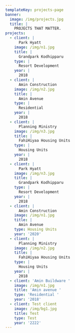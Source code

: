 ```yaml
---
templateKey: projects-page
banner:
  image: /img/projects.jpg
  title: |
    PROJECTS THAT MATTER.
projects:
  - client: |
      Park Hyatt
    image: /img/n1.jpg
    title: |
      Grandpark Kodhipparu
    type: |
      Resort Development
    year: |
      2018
  - client: |
      Amin Construction
    image: /img/n2.jpg
    title: |
      Amin Avenue
    type: |
      Residential
    year: |
      2018
  - client: |
      Planning Ministry
    image: /img/n3.jpg
    title: |
      FahiHiyaa Housing Units
    type: |
      Housing Units
    year: |
      2018
  - client: |
      Park Hyatt
    image: /img/n3.jpg
    title: |
      Grandpark Kodhipparu
    type: |
      Resort Development
    year: |
      2018
  - client: |
      Amin Construction
    image: /img/n1.jpg
    title: |
      Amin Avenue
    type: Housing Units
    year: '2020'
  - client: |
      Planning Ministry
    image: /img/n2.jpg
    title: |
      FahiHiyaa Housing Units
    type: |
      Housing Units
    year: |
      2018
  - client: 'Amin Buildware '
    image: /img/n1.jpg
    title: 'Amin avenue '
    type: 'Residential '
    year: '2018'
  - client: Test client
    image: /img/bg1.jpg
    title: Test
    type: Test
    year: '2222'
---
```


